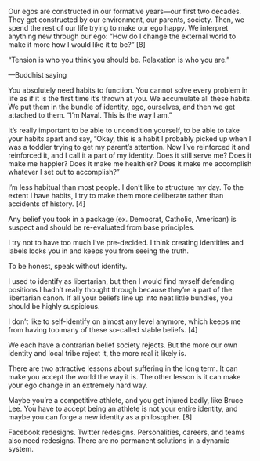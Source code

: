 Our egos are constructed in our formative years—our first two decades. They get constructed by our environment, our parents, society. Then, we spend the rest of our life trying to make our ego happy. We interpret anything new through our ego: “How do I change the external world to make it more how I would like it to be?” [8] 

“Tension is who you think you should be. Relaxation is who you are.” 

—Buddhist saying 

You absolutely need habits to function. You cannot solve every problem in life as if it is the first time it’s thrown at you. We accumulate all these habits. We put them in the bundle of identity, ego, ourselves, and then we get attached to them. “I’m Naval. This is the way I am.” 

It’s really important to be able to uncondition yourself, to be able to take your habits apart and say, “Okay, this is a habit I probably picked up when I was a toddler trying to get my parent’s attention. Now I’ve reinforced it and reinforced it, and I call it a part of my identity. Does it still serve me? Does it make me happier? Does it make me healthier? Does it make me accomplish whatever I set out to accomplish?”

 I’m less habitual than most people. I don’t like to structure my day. To the extent I have habits, I try to make them more deliberate rather than accidents of history. [4]

Any belief you took in a package (ex. Democrat, Catholic, American) is suspect and should be re-evaluated from base principles. 

I try not to have too much I’ve pre-decided. I think creating identities and labels locks you in and keeps you from seeing the truth. 

To be honest, speak without identity. 

I used to identify as libertarian, but then I would find myself defending positions I hadn’t really thought through because they’re a part of the libertarian canon. If all your beliefs line up into neat little bundles, you should be highly suspicious. 

I don’t like to self-identify on almost any level anymore, which keeps me from having too many of these so-called stable beliefs. [4] 

We each have a contrarian belief society rejects. But the more our own identity and local tribe reject it, the more real it likely is. 

There are two attractive lessons about suffering in the long term. It can make you accept the world the way it is. The other lesson is it can make your ego change in an extremely hard way. 

Maybe you’re a competitive athlete, and you get injured badly, like Bruce Lee. You have to accept being an athlete is not your entire identity, and maybe you can forge a new identity as a philosopher. [8] 

Facebook redesigns. Twitter redesigns. Personalities, careers, and teams also need redesigns. There are no permanent solutions in a dynamic system.

